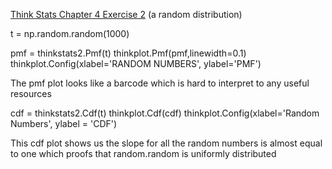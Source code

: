 [Think Stats Chapter 4 Exercise 2](http://greenteapress.com/thinkstats2/html/thinkstats2005.html#toc41) (a random distribution)

>> 
t = np.random.random(1000)

pmf = thinkstats2.Pmf(t)
thinkplot.Pmf(pmf,linewidth=0.1)
thinkplot.Config(xlabel='RANDOM NUMBERS', ylabel='PMF')

The pmf plot looks like a barcode which is hard to interpret to any useful resources




cdf = thinkstats2.Cdf(t)
thinkplot.Cdf(cdf)
thinkplot.Config(xlabel='Random Numbers', ylabel = 'CDF')

This cdf plot shows us the slope for all the random numbers is almost equal to one which proofs that random.random is uniformly distributed
